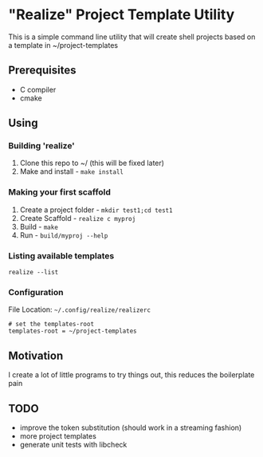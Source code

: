 # "Realize" Project Template Utility

This is a simple command line utility that will create shell projects based on a template in ~/project-templates

## Prerequisites

* C compiler
* cmake


## Using

### Building 'realize'

1. Clone this repo to ~/ (this will be fixed later)
2. Make and install - `make install`

### Making your first scaffold

1. Create a project folder - `mkdir test1;cd test1`
2. Create Scaffold - `realize c myproj`
3. Build - `make`
4. Run - `build/myproj --help`

### Listing available templates

    realize --list


### Configuration

File Location: `~/.config/realize/realizerc`

    # set the templates-root
    templates-root = ~/project-templates


## Motivation

I create a lot of little programs to try things out, this reduces the boilerplate pain


## TODO

* improve the token substitution (should work in a streaming fashion)
* more project templates
* generate unit tests with libcheck
